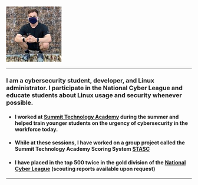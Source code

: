 <img src="/_img/me.jpg"
     style="float: center; margin-right: 10px;" />


___

### I am a cybersecurity student, developer, and Linux administrator.  I participate in the National Cyber League and educate students about Linux usage and security whenever possible.

 * #### I worked at [Summit Technology Academy](https://sta.lsr7.org/) during the summer and helped train younger students on the urgency of cybersecurity in the workforce today.
 * #### While at these sessions, I have worked on a group project called the Summit Technology Academy Scoring System [STASC](https://gitlab.com/summit-technology-academy/stasc)
* #### I have placed in the top 500 twice in the gold division of the [National Cyber League](nationalcyberleague.org) (scouting reports available upon request)

___
